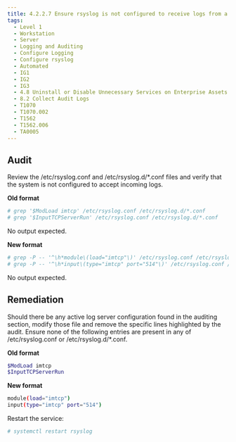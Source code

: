 ```yaml
---
title: 4.2.2.7 Ensure rsyslog is not configured to receive logs from a remote client
tags:
  - Level 1
  - Workstation
  - Server
  - Logging and Auditing
  - Configure Logging
  - Configure rsyslog
  - Automated
  - IG1
  - IG2
  - IG3
  - 4.8 Uninstall or Disable Unnecessary Services on Enterprise Assets and Software
  - 8.2 Collect Audit Logs
  - T1070
  - T1070.002
  - T1562
  - T1562.006
  - TA0005
---
```



## Audit
Review the /etc/rsyslog.conf and /etc/rsyslog.d/*.conf files and verify that the system is not configured to accept incoming logs.

**Old format**
```bash
# grep '$ModLoad imtcp' /etc/rsyslog.conf /etc/rsyslog.d/*.conf
# grep '$InputTCPServerRun' /etc/rsyslog.conf /etc/rsyslog.d/*.conf
```

No output expected.

**New format**
```bash
# grep -P -- '^\h*module\(load="imtcp"\)' /etc/rsyslog.conf /etc/rsyslog.d/*.conf
# grep -P -- '^\h*input\(type="imtcp" port="514"\)' /etc/rsyslog.conf /etc/rsyslog.d/*.conf
```

No output expected.

## Remediation
Should there be any active log server configuration found in the auditing section, modify those file and remove the specific lines highlighted by the audit. Ensure none of the following entries are present in any of /etc/rsyslog.conf or /etc/rsyslog.d/*.conf.

**Old format**
```bash
$ModLoad imtcp
$InputTCPServerRun
```

**New format**
```bash
module(load="imtcp")
input(type="imtcp" port="514")
```

Restart the service:
```bash
# systemctl restart rsyslog
```
